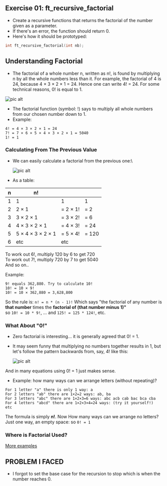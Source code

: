 ## Exercise 01: ft_recursive_factorial
- Create a recursive functions that returns the factorial of the number given as a parameter.
- If there's an error, the function should return 0.
- Here's how it should be prototyped:
```C
int	ft_recursive_factorial(int nb);
```

## Understanding Factorial
- The factorial of a whole number n, written as n!, is found by multiplying n by all the whole numbers less than it. For example, the factorial of 4 is 24, because 4 × 3 × 2 × 1 = 24. Hence one can write 4! = 24. For some technical reasons, 0! is equal to 1.

![pic alt](https://github.com/achrafelkhnissi/Computer-Science/blob/master/1337/imgs/factorial.png)

- The factorial function (symbol: !) says to multiply all whole numbers from our chosen number down to 1.
- Example:
```
4! = 4 × 3 × 2 × 1 = 24
7! = 7 × 6 × 5 × 4 × 3 × 2 × 1 = 5040
1! = 1
```
### Calculating From The Previous Value
- We can easily calculate a factorial from the previous one:\

	![pic alt](https://github.com/achrafelkhnissi/Computer-Science/blob/master/1337/imgs/factorial-how.svg)

- As a table:

|n |  n!  | | | 
|--|--|--|--|
|1|  1  |1  |1|
|2|  2 × 1|  = 2 × 1!|  = 2|
|3|  3 × 2 × 1|  = 3 × 2!|  = 6|
|4|  4 × 3 × 2 × 1|  = 4 × 3!|  = 24|
|5|  5 × 4 × 3 × 2 × 1|  = 5 × 4!  |= 120|
|6|  etc  |etc  |

To work out 6!, multiply 120 by 6 to get 720\
To work out 7!, multiply 720 by 7 to get 5040\
And so on..

Example:
```
9! equals 362,880. Try to calculate 10!
10! = 10 × 9!
10! = 10 × 362,880 = 3,628,800
```
So the rule is: `n! = n * (n - 1)!`
Which says "the factorial of any number is **that number** times the **factorial of (that number minus 1)"**\
so `10! = 10 * 9!`, ... and `125! = 125 * 124!`, etc.

### What About "0!"
- Zero factorial is interesting... it is generally agreed that 0! = 1.
- It may seem funny that multiplying no numbers together results in 1, but let's follow the pattern backwards from, say, 4! like this:

     ![pic alt](https://github.com/achrafelkhnissi/Computer-Science/blob/master/1337/imgs/zero-factorial.svg)

And in many equations using 0! = 1 just makes sense.
- Example: how many ways can we arrange letters (without repeating)?
```
For 1 letter "a" there is only 1 way: a
For 2 letters "ab" there are 1×2=2 ways: ab, ba
For 3 letters "abc" there are 1×2×3=6 ways: abc acb cab bac bca cba
For 4 letters "abcd" there are 1×2×3×4=24 ways: (try it yourself!)
etc
```
The formula is simply **n!**. Now How many ways can we arrange no letters?\
Just one way, an empty space: so `0! = 1`

### Where is Factorial Used?
[More examples](https://www.mathsisfun.com/numbers/factorial.html)

## PROBLEM I FACED
- I forgot to set the base case for the recursion to stop which is when the number reaches 0.
